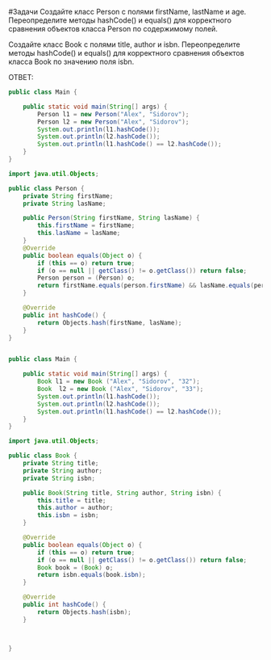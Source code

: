 #Задачи
Создайте класс Person с полями firstName, lastName и age. Переопределите методы hashCode() и equals() для корректного сравнения объектов класса Person по содержимому полей.

Создайте класс Book с полями title, author и isbn. Переопределите методы hashCode() и equals() для корректного сравнения объектов класса Book по значению поля isbn.

ОТВЕТ:

```java 
public class Main {

    public static void main(String[] args) {
        Person l1 = new Person("Alex", "Sidorov");
        Person l2 = new Person("Alex", "Sidorov");
        System.out.println(l1.hashCode());
        System.out.println(l2.hashCode());
        System.out.println(l1.hashCode() == l2.hashCode());
    }
}

import java.util.Objects;

public class Person {
    private String firstName;
    private String lasName;

    public Person(String firstName, String lasName) {
        this.firstName = firstName;
        this.lasName = lasName;
    }
    @Override
    public boolean equals(Object o) {
        if (this == o) return true;
        if (o == null || getClass() != o.getClass()) return false;
        Person person = (Person) o;
        return firstName.equals(person.firstName) && lasName.equals(person.lasName);
    }

    @Override
    public int hashCode() {
        return Objects.hash(firstName, lasName);
    }
}
```

```java 

public class Main {

    public static void main(String[] args) {
        Book l1 = new Book ("Alex", "Sidorov", "32");
        Book  l2 = new Book ("Alex", "Sidorov", "33");
        System.out.println(l1.hashCode());
        System.out.println(l2.hashCode());
        System.out.println(l1.hashCode() == l2.hashCode());
    }
}

import java.util.Objects;

public class Book {
    private String title;
    private String author;
    private String isbn;

    public Book(String title, String author, String isbn) {
        this.title = title;
        this.author = author;
        this.isbn = isbn;
    }

    @Override
    public boolean equals(Object o) {
        if (this == o) return true;
        if (o == null || getClass() != o.getClass()) return false;
        Book book = (Book) o;
        return isbn.equals(book.isbn);
    }

    @Override
    public int hashCode() {
        return Objects.hash(isbn);
    }



}


```
